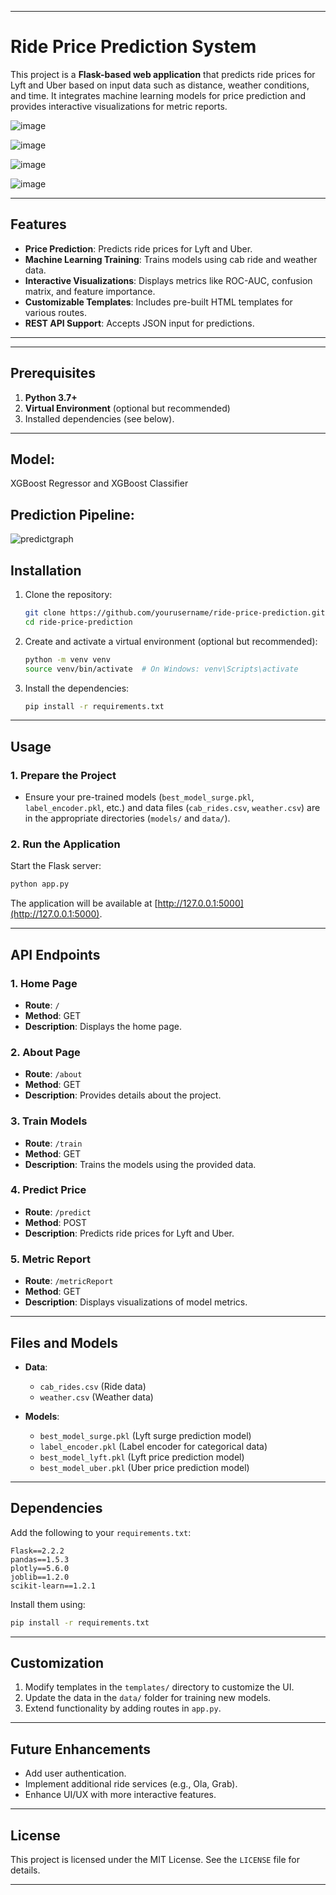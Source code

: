 
---

# Ride Price Prediction System

This project is a **Flask-based web application** that predicts ride prices for Lyft and Uber based on input data such as distance, weather conditions, and time. It integrates machine learning models for price prediction and provides interactive visualizations for metric reports.

![image](https://github.com/user-attachments/assets/fe27e45d-7a0a-4899-b232-57ff24b2784d)

![image](https://github.com/user-attachments/assets/d9ab910e-ebcb-4a37-a3b6-ba695c44f77d)

![image](https://github.com/user-attachments/assets/24c4eff9-d067-462c-ac62-3bcb311512c3)

![image](https://github.com/user-attachments/assets/cd43fbcd-12d6-4c76-8d50-f2c0a7820e31)

---

## Features

- **Price Prediction**: Predicts ride prices for Lyft and Uber.
- **Machine Learning Training**: Trains models using cab ride and weather data.
- **Interactive Visualizations**: Displays metrics like ROC-AUC, confusion matrix, and feature importance.
- **Customizable Templates**: Includes pre-built HTML templates for various routes.
- **REST API Support**: Accepts JSON input for predictions.

---


---

## Prerequisites

1. **Python 3.7+**
2. **Virtual Environment** (optional but recommended)
3. Installed dependencies (see below).

---

## Model:
XGBoost Regressor and 
XGBoost Classifier

## Prediction Pipeline:


![predictgraph](https://github.com/user-attachments/assets/543ea36a-5f07-4b9c-b1ec-c026351d553e)

## Installation


1. Clone the repository:

   ```bash
   git clone https://github.com/yourusername/ride-price-prediction.git
   cd ride-price-prediction
   ```

2. Create and activate a virtual environment (optional but recommended):

   ```bash
   python -m venv venv
   source venv/bin/activate  # On Windows: venv\Scripts\activate
   ```

3. Install the dependencies:

   ```bash
   pip install -r requirements.txt
   ```

---

## Usage

### 1. Prepare the Project
- Ensure your pre-trained models (`best_model_surge.pkl`, `label_encoder.pkl`, etc.) and data files (`cab_rides.csv`, `weather.csv`) are in the appropriate directories (`models/` and `data/`).

### 2. Run the Application
Start the Flask server:

```bash
python app.py
```

The application will be available at [http://127.0.0.1:5000](http://127.0.0.1:5000).

---

## API Endpoints

### **1. Home Page**
- **Route**: `/`
- **Method**: GET
- **Description**: Displays the home page.

### **2. About Page**
- **Route**: `/about`
- **Method**: GET
- **Description**: Provides details about the project.

### **3. Train Models**
- **Route**: `/train`
- **Method**: GET
- **Description**: Trains the models using the provided data.

### **4. Predict Price**
- **Route**: `/predict`
- **Method**: POST
- **Description**: Predicts ride prices for Lyft and Uber.

 

### **5. Metric Report**
- **Route**: `/metricReport`
- **Method**: GET
- **Description**: Displays visualizations of model metrics.

---

## Files and Models

- **Data**: 
  - `cab_rides.csv` (Ride data)
  - `weather.csv` (Weather data)
  
- **Models**:
  - `best_model_surge.pkl` (Lyft surge prediction model)
  - `label_encoder.pkl` (Label encoder for categorical data)
  - `best_model_lyft.pkl` (Lyft price prediction model)
  - `best_model_uber.pkl` (Uber price prediction model)

---

## Dependencies

Add the following to your `requirements.txt`:

```
Flask==2.2.2
pandas==1.5.3
plotly==5.6.0
joblib==1.2.0
scikit-learn==1.2.1
```

Install them using:

```bash
pip install -r requirements.txt
```

---

## Customization

1. Modify templates in the `templates/` directory to customize the UI.
2. Update the data in the `data/` folder for training new models.
3. Extend functionality by adding routes in `app.py`.

---

## Future Enhancements

- Add user authentication.
- Implement additional ride services (e.g., Ola, Grab).
- Enhance UI/UX with more interactive features.

---

## License

This project is licensed under the MIT License. See the `LICENSE` file for details.

---
